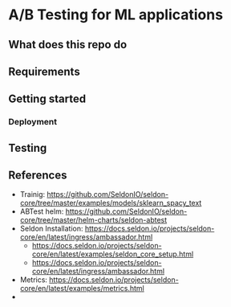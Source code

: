 # A/B Testing for ML applications

## What does this repo do

## Requirements

## Getting started

### Deployment

## Testing

## References

* Trainig: https://github.com/SeldonIO/seldon-core/tree/master/examples/models/sklearn_spacy_text
* ABTest helm: https://github.com/SeldonIO/seldon-core/tree/master/helm-charts/seldon-abtest
* Seldon Installation: https://docs.seldon.io/projects/seldon-core/en/latest/ingress/ambassador.html
  * https://docs.seldon.io/projects/seldon-core/en/latest/examples/seldon_core_setup.html
  * https://docs.seldon.io/projects/seldon-core/en/latest/ingress/ambassador.html
* Metrics: https://docs.seldon.io/projects/seldon-core/en/latest/examples/metrics.html
* 